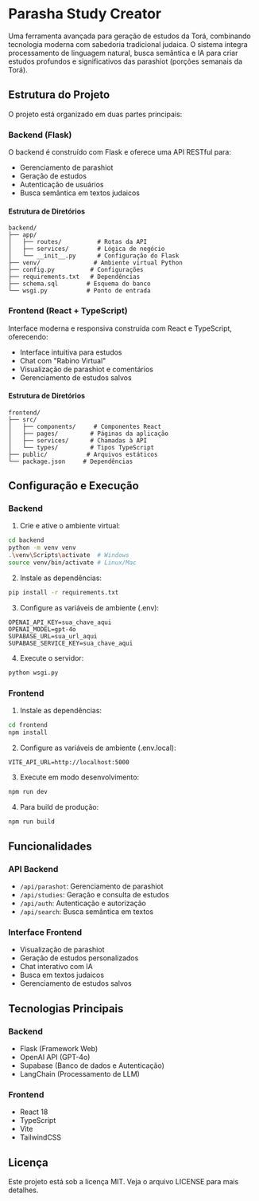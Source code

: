# Parasha Study Creator

Uma ferramenta avançada para geração de estudos da Torá, combinando tecnologia moderna com sabedoria tradicional judaica. O sistema integra processamento de linguagem natural, busca semântica e IA para criar estudos profundos e significativos das parashiot (porções semanais da Torá).

## Estrutura do Projeto

O projeto está organizado em duas partes principais:

### Backend (Flask)

O backend é construído com Flask e oferece uma API RESTful para:
- Gerenciamento de parashiot
- Geração de estudos
- Autenticação de usuários
- Busca semântica em textos judaicos

#### Estrutura de Diretórios
```
backend/
├── app/
│   ├── routes/          # Rotas da API
│   ├── services/        # Lógica de negócio
│   └── __init__.py      # Configuração do Flask
├── venv/               # Ambiente virtual Python
├── config.py          # Configurações
├── requirements.txt   # Dependências
├── schema.sql        # Esquema do banco
└── wsgi.py           # Ponto de entrada
```

### Frontend (React + TypeScript)

Interface moderna e responsiva construída com React e TypeScript, oferecendo:
- Interface intuitiva para estudos
- Chat com "Rabino Virtual"
- Visualização de parashiot e comentários
- Gerenciamento de estudos salvos

#### Estrutura de Diretórios
```
frontend/
├── src/
│   ├── components/     # Componentes React
│   ├── pages/         # Páginas da aplicação
│   ├── services/      # Chamadas à API
│   └── types/         # Tipos TypeScript
├── public/           # Arquivos estáticos
└── package.json     # Dependências
```

## Configuração e Execução

### Backend

1. Crie e ative o ambiente virtual:
```bash
cd backend
python -m venv venv
.\venv\Scripts\activate  # Windows
source venv/bin/activate # Linux/Mac
```

2. Instale as dependências:
```bash
pip install -r requirements.txt
```

3. Configure as variáveis de ambiente (.env):
```env
OPENAI_API_KEY=sua_chave_aqui
OPENAI_MODEL=gpt-4o
SUPABASE_URL=sua_url_aqui
SUPABASE_SERVICE_KEY=sua_chave_aqui
```

4. Execute o servidor:
```bash
python wsgi.py
```

### Frontend

1. Instale as dependências:
```bash
cd frontend
npm install
```

2. Configure as variáveis de ambiente (.env.local):
```env
VITE_API_URL=http://localhost:5000
```

3. Execute em modo desenvolvimento:
```bash
npm run dev
```

4. Para build de produção:
```bash
npm run build
```

## Funcionalidades

### API Backend
- `/api/parashot`: Gerenciamento de parashiot
- `/api/studies`: Geração e consulta de estudos
- `/api/auth`: Autenticação e autorização
- `/api/search`: Busca semântica em textos

### Interface Frontend
- Visualização de parashiot
- Geração de estudos personalizados
- Chat interativo com IA
- Busca em textos judaicos
- Gerenciamento de estudos salvos

## Tecnologias Principais

### Backend
- Flask (Framework Web)
- OpenAI API (GPT-4o)
- Supabase (Banco de dados e Autenticação)
- LangChain (Processamento de LLM)

### Frontend
- React 18
- TypeScript
- Vite
- TailwindCSS

## Licença

Este projeto está sob a licença MIT. Veja o arquivo LICENSE para mais detalhes.
